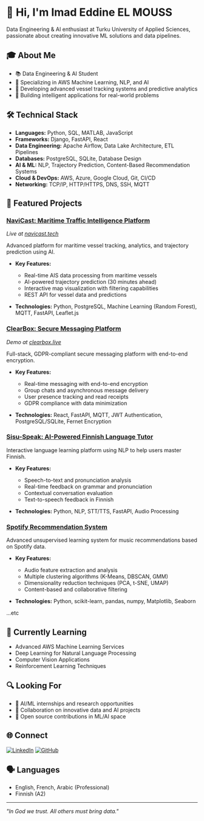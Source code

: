 # 👋 Hi, I'm Imad Eddine EL MOUSS
Data Engineering & AI enthusiast at Turku University of Applied Sciences, passionate about creating innovative ML solutions and data pipelines.

## 🎓 About Me
- 📚 Data Engineering & AI Student
- 🌱 Specializing in AWS Machine Learning, NLP, and AI
- 🚢 Developing advanced vessel tracking systems and predictive analytics
- 🤖 Building intelligent applications for real-world problems

## 🛠 Technical Stack
- **Languages:** Python, SQL, MATLAB, JavaScript
- **Frameworks:** Django, FastAPI, React
- **Data Engineering:** Apache Airflow, Data Lake Architecture, ETL Pipelines
- **Databases:** PostgreSQL, SQLite, Database Design
- **AI & ML:** NLP, Trajectory Prediction, Content-Based Recommendation Systems
- **Cloud & DevOps:** AWS, Azure, Google Cloud, Git, CI/CD
- **Networking:** TCP/IP, HTTP/HTTPS, DNS, SSH, MQTT

## 🚀 Featured Projects

### [NaviCast: Maritime Traffic Intelligence Platform](https://github.com/imaddde867/Maritime-Vessel-Tracking-System)
*Live at [navicast.tech](http://navicast.tech)*

Advanced platform for maritime vessel tracking, analytics, and trajectory prediction using AI.

- **Key Features:**
  - Real-time AIS data processing from maritime vessels
  - AI-powered trajectory prediction (30 minutes ahead)
  - Interactive map visualization with filtering capabilities
  - REST API for vessel data and predictions
  
- **Technologies:** Python, PostgreSQL, Machine Learning (Random Forest), MQTT, FastAPI, Leaflet.js

### [ClearBox: Secure Messaging Platform](https://github.com/imaddde867/ClearBox)
*Demo at [clearbox.live](https://clearbox.live)*

Full-stack, GDPR-compliant secure messaging platform with end-to-end encryption.

- **Key Features:**
  - Real-time messaging with end-to-end encryption
  - Group chats and asynchronous message delivery
  - User presence tracking and read receipts
  - GDPR compliance with data minimization
  
- **Technologies:** React, FastAPI, MQTT, JWT Authentication, PostgreSQL/SQLite, Fernet Encryption

### [Sisu-Speak: AI-Powered Finnish Language Tutor](https://github.com/imaddde867/Sisu-speak)

Interactive language learning platform using NLP to help users master Finnish.

- **Key Features:**
  - Speech-to-text and pronunciation analysis
  - Real-time feedback on grammar and pronunciation
  - Contextual conversation evaluation
  - Text-to-speech feedback in Finnish
  
- **Technologies:** Python, NLP, STT/TTS, FastAPI, Audio Processing

### [Spotify Recommendation System](https://github.com/imaddde867/unsupervised-learning-ecommerce-analysis)

Advanced unsupervised learning system for music recommendations based on Spotify data.

- **Key Features:**
  - Audio feature extraction and analysis
  - Multiple clustering algorithms (K-Means, DBSCAN, GMM)
  - Dimensionality reduction techniques (PCA, t-SNE, UMAP)
  - Content-based and collaborative filtering
  
- **Technologies:** Python, scikit-learn, pandas, numpy, Matplotlib, Seaborn

...etc

## 🌱 Currently Learning
- Advanced AWS Machine Learning Services
- Deep Learning for Natural Language Processing
- Computer Vision Applications
- Reinforcement Learning Techniques

## 🔍 Looking For
- 🚀 AI/ML internships and research opportunities
- 🤝 Collaboration on innovative data and AI projects
- 🌟 Open source contributions in ML/AI space

## 🌐 Connect
[![LinkedIn](https://img.shields.io/badge/LinkedIn-0077B5?style=for-the-badge&logo=linkedin&logoColor=white)](https://www.linkedin.com/in/imad-eddine-el-mouss-986741262/)
[![GitHub](https://img.shields.io/badge/GitHub-100000?style=for-the-badge&logo=github&logoColor=white)](https://github.com/imaddde867)

## 🗣 Languages
- English, French, Arabic (Professional)
- Finnish (A2)

---

*"In God we trust. All others must bring data."*
